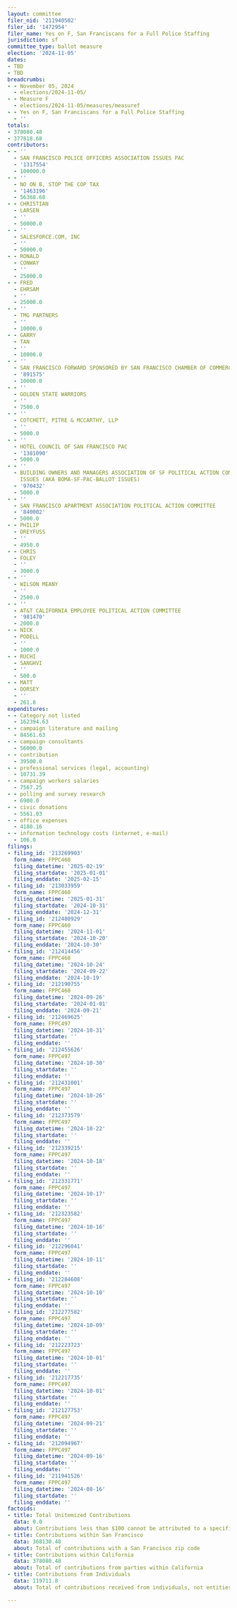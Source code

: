 ```yaml
---
layout: committee
filer_nid: '211940502'
filer_id: '1472954'
filer_name: Yes on F, San Franciscans for a Full Police Staffing
jurisdiction: sf
committee_type: ballot measure
election: '2024-11-05'
dates:
- TBD
- TBD
breadcrumbs:
- - November 05, 2024
  - elections/2024-11-05/
- - Measure F
  - elections/2024-11-05/measures/measuref
- - Yes on F, San Franciscans for a Full Police Staffing
  - ''
totals:
- 378080.48
- 377818.68
contributors:
- - ''
  - SAN FRANCISCO POLICE OFFICERS ASSOCIATION ISSUES PAC
  - '1317554'
  - 100000.0
- - ''
  - NO ON B, STOP THE COP TAX
  - '1463196'
  - 56368.68
- - CHRISTIAN
  - LARSEN
  - ''
  - 50000.0
- - ''
  - SALESFORCE.COM, INC
  - ''
  - 50000.0
- - RONALD
  - CONWAY
  - ''
  - 25000.0
- - FRED
  - EHRSAM
  - ''
  - 25000.0
- - ''
  - TMG PARTNERS
  - ''
  - 10000.0
- - GARRY
  - TAN
  - ''
  - 10000.0
- - ''
  - SAN FRANCISCO FORWARD SPONSORED BY SAN FRANCISCO CHAMBER OF COMMERCE
  - '891575'
  - 10000.0
- - ''
  - GOLDEN STATE WARRIORS
  - ''
  - 7500.0
- - ''
  - COTCHETT, PITRE & MCCARTHY, LLP
  - ''
  - 5000.0
- - ''
  - HOTEL COUNCIL OF SAN FRANCISCO PAC
  - '1381090'
  - 5000.0
- - ''
  - BUILDING OWNERS AND MANAGERS ASSOCIATION OF SF POLITICAL ACTION COMMITTEE - BALLOT
    ISSUES (AKA BOMA-SF-PAC-BALLOT ISSUES)
  - '970432'
  - 5000.0
- - ''
  - SAN FRANCISCO APARTMENT ASSOCIATION POLITICAL ACTION COMMITTEE
  - '840002'
  - 5000.0
- - PHILIP
  - DREYFUSS
  - ''
  - 4950.0
- - CHRIS
  - FOLEY
  - ''
  - 3000.0
- - ''
  - WILSON MEANY
  - ''
  - 2500.0
- - ''
  - AT&T CALIFORNIA EMPLOYEE POLITICAL ACTION COMMITTEE
  - '981470'
  - 2000.0
- - NICK
  - PODELL
  - ''
  - 1000.0
- - RUCHI
  - SANGHVI
  - ''
  - 500.0
- - MATT
  - DORSEY
  - ''
  - 261.8
expenditures:
- - Category not listed
  - 162394.63
- - campaign literature and mailing
  - 84561.63
- - campaign consultants
  - 56000.0
- - contribution
  - 39500.0
- - professional services (legal, accounting)
  - 10731.39
- - campaign workers salaries
  - 7567.25
- - polling and survey research
  - 6900.0
- - civic donations
  - 5561.03
- - office expenses
  - 4180.16
- - information technology costs (internet, e-mail)
  - 106.0
filings:
- filing_id: '213269903'
  form_name: FPPC460
  filing_datetime: '2025-02-19'
  filing_startdate: '2025-01-01'
  filing_enddate: '2025-02-15'
- filing_id: '213033959'
  form_name: FPPC460
  filing_datetime: '2025-01-31'
  filing_startdate: '2024-10-31'
  filing_enddate: '2024-12-31'
- filing_id: '212480929'
  form_name: FPPC460
  filing_datetime: '2024-11-01'
  filing_startdate: '2024-10-20'
  filing_enddate: '2024-10-30'
- filing_id: '212414456'
  form_name: FPPC460
  filing_datetime: '2024-10-24'
  filing_startdate: '2024-09-22'
  filing_enddate: '2024-10-19'
- filing_id: '212190755'
  form_name: FPPC460
  filing_datetime: '2024-09-26'
  filing_startdate: '2024-01-01'
  filing_enddate: '2024-09-21'
- filing_id: '212469625'
  form_name: FPPC497
  filing_datetime: '2024-10-31'
  filing_startdate: ''
  filing_enddate: ''
- filing_id: '212455626'
  form_name: FPPC497
  filing_datetime: '2024-10-30'
  filing_startdate: ''
  filing_enddate: ''
- filing_id: '212431001'
  form_name: FPPC497
  filing_datetime: '2024-10-26'
  filing_startdate: ''
  filing_enddate: ''
- filing_id: '212373579'
  form_name: FPPC497
  filing_datetime: '2024-10-22'
  filing_startdate: ''
  filing_enddate: ''
- filing_id: '212339215'
  form_name: FPPC497
  filing_datetime: '2024-10-18'
  filing_startdate: ''
  filing_enddate: ''
- filing_id: '212331771'
  form_name: FPPC497
  filing_datetime: '2024-10-17'
  filing_startdate: ''
  filing_enddate: ''
- filing_id: '212323582'
  form_name: FPPC497
  filing_datetime: '2024-10-16'
  filing_startdate: ''
  filing_enddate: ''
- filing_id: '212296041'
  form_name: FPPC497
  filing_datetime: '2024-10-11'
  filing_startdate: ''
  filing_enddate: ''
- filing_id: '212284608'
  form_name: FPPC497
  filing_datetime: '2024-10-10'
  filing_startdate: ''
  filing_enddate: ''
- filing_id: '212277582'
  form_name: FPPC497
  filing_datetime: '2024-10-09'
  filing_startdate: ''
  filing_enddate: ''
- filing_id: '212223723'
  form_name: FPPC497
  filing_datetime: '2024-10-01'
  filing_startdate: ''
  filing_enddate: ''
- filing_id: '212217735'
  form_name: FPPC497
  filing_datetime: '2024-10-01'
  filing_startdate: ''
  filing_enddate: ''
- filing_id: '212127753'
  form_name: FPPC497
  filing_datetime: '2024-09-21'
  filing_startdate: ''
  filing_enddate: ''
- filing_id: '212094967'
  form_name: FPPC497
  filing_datetime: '2024-09-16'
  filing_startdate: ''
  filing_enddate: ''
- filing_id: '211941526'
  form_name: FPPC497
  filing_datetime: '2024-08-16'
  filing_startdate: ''
  filing_enddate: ''
factoids:
- title: Total Unitemized Contributions
  data: 0.0
  about: Contributions less than $100 cannot be attributed to a specific individual
- title: Contributions within San Francisco
  data: 368130.48
  about: Total of contributions with a San Francisco zip code
- title: Contributions within California
  data: 378080.48
  about: Total of contributions from parties within California
- title: Contributions from Individuals
  data: 119711.8
  about: Total of contributions received from individuals, not entities

---
```


